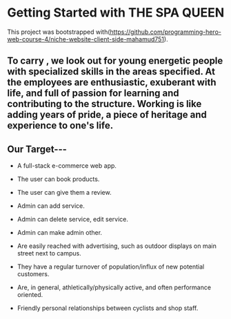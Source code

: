 # Getting Started with THE SPA QUEEN

This project was bootstrapped with(https://github.com/programming-hero-web-course-4/niche-website-client-side-mahamud751).

## To carry , we look out for young energetic people with specialized skills in the areas specified. At the employees are enthusiastic, exuberant with life, and full of passion for learning and contributing to the structure. Working is like adding years of pride, a piece of heritage and experience to one's life.

 

## Our Target---
* A full-stack e-commerce web app. 

* The user can book products.

* The user can give them a review.

* Admin can add service.

* Admin can delete service, edit service.

* Admin can make admin other.

* Are easily reached with advertising, such as outdoor displays on main street next to campus.

* They have a regular turnover of population/influx of new potential customers.

* Are, in general, athletically/physically active, and often performance oriented.

* Friendly personal relationships between cyclists and shop staff.